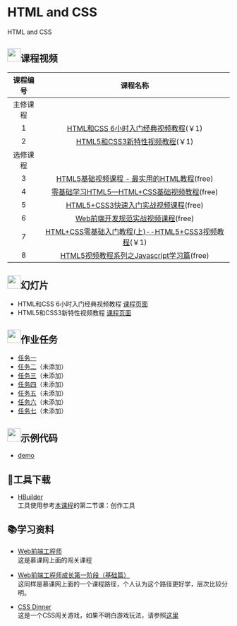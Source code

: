 # HTML and CSS
HTML and CSS
## <img src="https://raw.githubusercontent.com/wangding/courses/master/images/video.png" height="30">课程视频
|课程编号|课程名称|
|:---:|:---:|
|主修课程| 
|1|[HTML和CSS 6小时入门经典视频教程](http://edu.51cto.com/course/course_id-3116.html)(￥1)|
|2|[HTML5和CSS3新特性视频教程](http://edu.51cto.com/course/course_id-3282.html)(￥1)|
|选修课程|
|3|[HTML5基础视频课程 - 最实用的HTML教程](http://edu.51cto.com/course/course_id-4130.html)(free)|
|4|[零基础学习HTML5—HTML+CSS基础视频教程](http://edu.51cto.com/course/course_id-6452.html)(free)|
|5|[HTML5+CSS3快速入门实战视频课程](http://edu.51cto.com/course/course_id-5073.html)(free)|
|6|[Web前端开发规范实战视频课程](http://edu.51cto.com/course/course_id-5277.html)(free)|
|7|[HTML+CSS零基础入门教程(上)--HTML5+CSS3视频教程](http://edu.51cto.com/course/course_id-7170.html)(￥1)|
|8|[HTML5视频教程系列之Javascript学习篇](http://edu.51cto.com/course/course_id-3127.html)(free)|


## <img src="https://raw.githubusercontent.com/wangding/courses/master/images/presentation.png" height="30">幻灯片

- HTML和CSS 6小时入门经典视频教程 [课程页面](http://edu.51cto.com/course/course_id-3116.html)  
- HTML5和CSS3新特性视频教程 [课程页面](http://edu.51cto.com/course/course_id-3282.html)

## <img src="https://raw.githubusercontent.com/wangding/courses/master/images/homework.png" height="30">作业任务

- [任务一](assign1.md)
- [任务二]()（未添加）
- [任务三]()（未添加）
- [任务四]()（未添加）
- [任务五]()（未添加）
- [任务六]()（未添加）
- [任务七]()（未添加）

## <img src="https://raw.githubusercontent.com/wangding/courses/master/images/code.png" height="30">示例代码
- [demo](https://github.com/liujinmenghaoren/courses/tree/master/HTML%20and%20CSS/demo)

## :hammer:工具下载
- [HBuilder](http://www.dcloud.io/index.html)  
  工具使用参考[本课程](http://edu.51cto.com/course/course_id-8043.html)的第二节课：创作工具

## :books:学习资料

- [Web前端工程师](http://www.imooc.com/course/programdetail/pid/32)  
   这是慕课网上面的闯关课程
  
- [Web前端工程师成长第一阶段（基础篇）](http://www.imooc.com/course/programdetail/pid/3)  
  这同样是慕课网上面的一个课程路径，个人认为这个路径更好学，层次比较分明。
- [CSS Dinner](http://flukeout.github.io/)  
  这是一个CSS闯关游戏，如果不明白游戏玩法，请参照[这里](http://www.shejidaren.com/css-diner.html)
